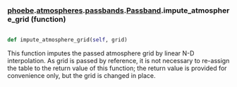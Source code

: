 ### [phoebe](phoebe.md).[atmospheres](phoebe.atmospheres.md).[passbands](phoebe.atmospheres.passbands.md).[Passband](phoebe.atmospheres.passbands.Passband.md).impute_atmosphere_grid (function)


```py

def impute_atmosphere_grid(self, grid)

```



This function imputes the passed atmosphere grid by linear N-D interpolation.
As grid is passed by reference, it is not necessary to re-assign the table to
the return value of this function; the return value is provided for convenience
only, but the grid is changed in place.

